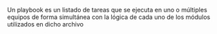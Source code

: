 Un playbook es un listado de tareas que se ejecuta en uno o múltiples equipos de forma simultánea con la lógica de cada uno de los módulos utilizados en dicho archivo
